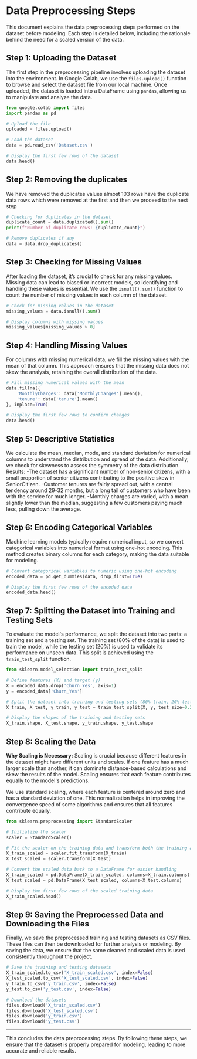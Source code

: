 
# Data Preprocessing Steps

This document explains the data preprocessing steps performed on the dataset before modeling. Each step is detailed below, including the rationale behind the need for a scaled version of the data.

## Step 1: Uploading the Dataset
The first step in the preprocessing pipeline involves uploading the dataset into the environment. In Google Colab, we use the `files.upload()` function to browse and select the dataset file from our local machine. Once uploaded, the dataset is loaded into a DataFrame using `pandas`, allowing us to manipulate and analyze the data.

```python
from google.colab import files
import pandas as pd

# Upload the file
uploaded = files.upload()

# Load the dataset
data = pd.read_csv('Dataset.csv')

# Display the first few rows of the dataset
data.head()
```
## Step 2: Removing the duplicates
We have removed the duplicates values almost 103 rows have the duplicate data rows which were removed at the first and then we proceed to the next step

```python
# Checking for duplicates in the dataset
duplicate_count = data.duplicated().sum()
print(f"Number of duplicate rows: {duplicate_count}")

# Remove duplicates if any
data = data.drop_duplicates()
```
## Step 3: Checking for Missing Values
After loading the dataset, it’s crucial to check for any missing values. Missing data can lead to biased or incorrect models, so identifying and handling these values is essential. We use the `isnull().sum()` function to count the number of missing values in each column of the dataset.

```python
# Check for missing values in the dataset
missing_values = data.isnull().sum()

# Display columns with missing values
missing_values[missing_values > 0]
```

## Step 4: Handling Missing Values
For columns with missing numerical data, we fill the missing values with the mean of that column. This approach ensures that the missing data does not skew the analysis, retaining the overall distribution of the data.

```python
# Fill missing numerical values with the mean
data.fillna({
    'MonthlyCharges': data['MonthlyCharges'].mean(),
    'tenure': data['tenure'].mean()
}, inplace=True)

# Display the first few rows to confirm changes
data.head()
```
## Step 5: Descriptive Statistics
We calculate the mean, median, mode, and standard deviation for numerical columns to understand the distribution and spread of the data. Additionally, we check for skewness to assess the symmetry of the data distribution.
Results:
    -The dataset has a significant number of non-senior citizens, with a small proportion of senior citizens contributing to the positive skew in SeniorCitizen.
    -Customer tenures are fairly spread out, with a central tendency around 29-32 months, but a long tail of customers who have been with the service for much longer.
    -Monthly charges are varied, with a mean slightly lower than the median, suggesting a few customers paying much less, pulling down the average.



## Step 6: Encoding Categorical Variables
Machine learning models typically require numerical input, so we convert categorical variables into numerical format using one-hot encoding. This method creates binary columns for each category, making the data suitable for modeling.

```python
# Convert categorical variables to numeric using one-hot encoding
encoded_data = pd.get_dummies(data, drop_first=True)

# Display the first few rows of the encoded data
encoded_data.head()
```

## Step 7: Splitting the Dataset into Training and Testing Sets
To evaluate the model's performance, we split the dataset into two parts: a training set and a testing set. The training set (80% of the data) is used to train the model, while the testing set (20%) is used to validate its performance on unseen data. This split is achieved using the `train_test_split` function.

```python
from sklearn.model_selection import train_test_split

# Define features (X) and target (y)
X = encoded_data.drop('Churn_Yes', axis=1)
y = encoded_data['Churn_Yes']

# Split the dataset into training and testing sets (80% train, 20% test)
X_train, X_test, y_train, y_test = train_test_split(X, y, test_size=0.2, random_state=42)

# Display the shapes of the training and testing sets
X_train.shape, X_test.shape, y_train.shape, y_test.shape
```

## Step 8: Scaling the Data
**Why Scaling is Necessary:** Scaling is crucial because different features in the dataset might have different units and scales. If one feature has a much larger scale than another, it can dominate distance-based calculations and skew the results of the model. Scaling ensures that each feature contributes equally to the model's predictions.

We use standard scaling, where each feature is centered around zero and has a standard deviation of one. This normalization helps in improving the convergence speed of some algorithms and ensures that all features contribute equally.

```python
from sklearn.preprocessing import StandardScaler

# Initialize the scaler
scaler = StandardScaler()

# Fit the scaler on the training data and transform both the training and testing data
X_train_scaled = scaler.fit_transform(X_train)
X_test_scaled = scaler.transform(X_test)

# Convert the scaled data back to a DataFrame for easier handling
X_train_scaled = pd.DataFrame(X_train_scaled, columns=X_train.columns)
X_test_scaled = pd.DataFrame(X_test_scaled, columns=X_test.columns)

# Display the first few rows of the scaled training data
X_train_scaled.head()
```

## Step 9: Saving the Preprocessed Data and Downloading the Files
Finally, we save the preprocessed training and testing datasets as CSV files. These files can then be downloaded for further analysis or modeling. By saving the data, we ensure that the same cleaned and scaled data is used consistently throughout the project.

```python
# Save the training and testing datasets
X_train_scaled.to_csv('X_train_scaled.csv', index=False)
X_test_scaled.to_csv('X_test_scaled.csv', index=False)
y_train.to_csv('y_train.csv', index=False)
y_test.to_csv('y_test.csv', index=False)

# Download the datasets
files.download('X_train_scaled.csv')
files.download('X_test_scaled.csv')
files.download('y_train.csv')
files.download('y_test.csv')
```

---

This concludes the data preprocessing steps. By following these steps, we ensure that the dataset is properly prepared for modeling, leading to more accurate and reliable results.
